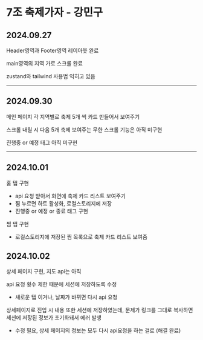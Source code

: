 # 7조 축제가자 - 강민구

## 2024.09.27

Header영역과 Footer영역 레이아웃 완료

main영역의 지역 가로 스크롤 완료

zustand와 tailwind 사용법 익히고 있음

---

## 2024.09.30

메인 페이지 각 지역별로 축제 5개 씩 카드 만들어서 보여주기

스크롤 내릴 시 다음 5개 축제 보여주는 무한 스크롤 기능은 아직 미구현

진행중 or 예정 태그 아직 미구현

---

## 2024.10.01

홈 탭 구현
- api 요청 받아서 화면에 축제 카드 리스트 보여주기
- 찜 누르면 하트 활성화, 로컬스토리지에 저장
- 진행중 or 예정 or 종료 태그 구현

찜 탭 구현
- 로컬스토리지에 저장된 찜 목록으로 축제 카드 리스트 보여줌

## 2024.10.02

상세 페이지 구현, 지도 api는 아직

api 요청 횟수 제한 때문에 세션에 저장하도록 수정
- 새로운 탭 이거나, 날짜가 바뀌면 다시 api 요청

상세페이지로 진입 시 내용 또한 세션에 저장하였는데,
문제가 링크를 그대로 복사하면 세션에 저장된 정보가 초기화돼서 에러 발생
- 수정 필요, 상세 페이지의 정보는 모두 다시 api요청을 하는 걸로 (해결 완료)